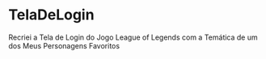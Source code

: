 # TelaDeLogin
Recriei a Tela de Login do Jogo League of Legends com a Temática de um dos Meus Personagens Favoritos
